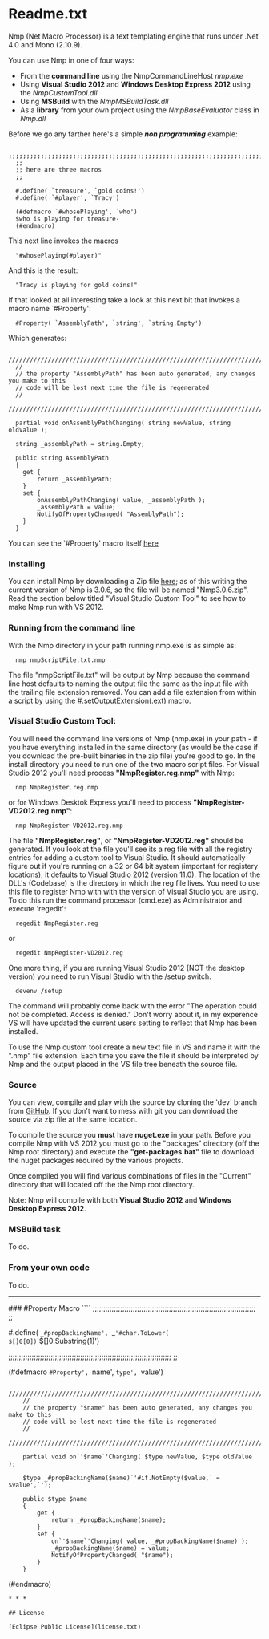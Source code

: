 Readme.txt
==========


Nmp (Net Macro Processor) is a text templating engine that runs under .Net 4.0 and Mono (2.10.9).

You can use Nmp in one of four ways:

* From the **command line** using the NmpCommandLineHost _nmp.exe_
* Using **Visual Studio 2012** and **Windows Desktop Express 2012** using the _NmpCustomTool.dll_
* Using **MSBuild** with the _NmpMSBuildTask.dll_
* As a **library** from your own project using the _NmpBaseEvaluator_ class in _Nmp.dll_

Before we go any farther here's a simple _**non programming**_ example:
````
  ;;;;;;;;;;;;;;;;;;;;;;;;;;;;;;;;;;;;;;;;;;;;;;;;;;;;;;;;;;;;;;;;;;;;;;;;;;;;;
  ;;
  ;; here are three macros
  ;;
  
  #.define( `treasure', `gold coins!')
  #.define( `#player', `Tracy')
  
  (#defmacro `#whosePlaying', `who')
  $who is playing for treasure-
  (#endmacro)
````
This next line invokes the macros

      "#whosePlaying(#player)"

And this is the result:

      "Tracy is playing for gold coins!"

If that looked at all interesting take a look at this next bit that invokes a macro name `#Property':

      #Property( `AssemblyPath', `string', `string.Empty')

Which generates:

````
  /////////////////////////////////////////////////////////////////////////////
  //
  // the property "AssemblyPath" has been auto generated, any changes you make to this
  // code will be lost next time the file is regenerated
  //
  /////////////////////////////////////////////////////////////////////////////
  
  partial void onAssemblyPathChanging( string newValue, string oldValue );
  
  string _assemblyPath = string.Empty;
  
  public string AssemblyPath
  {
  	get {
  		return _assemblyPath;
  	}
  	set {
  		onAssemblyPathChanging( value, _assemblyPath );
  		_assemblyPath = value;
  		NotifyOfPropertyChanged( "AssemblyPath");
  	}
  }
````

You can see the `#Property' macro itself <a href="#propMacro"> here </a>


### Installing

You can install Nmp by downloading a Zip file [here](http://sdrv.ms/12z7QC8); as of this writing the current version of Nmp is 3.0.6, so the file will be named "Nmp3.0.6.zip". Read the section below titled "Visual Studio Custom Tool" to see how to make Nmp run with VS 2012.

### Running from the command line

With the Nmp directory in your path running nmp.exe is as simple as:

      nmp nmpScriptFile.txt.nmp

The file "nmpScriptFile.txt" will be output by Nmp because the command line host defaults to naming the output file the same as the input file with the trailing file extension removed. You can add a file extension from within a script by using the #.setOutputExtension(.ext) macro.

### Visual Studio Custom Tool:

You will need the command line versions of Nmp (nmp.exe) in your path - if you have everything installed in the same directory (as would be the case if you download the pre-built binaries in the zip file) you're good to go. In the install directory you need to run one of the two macro script files. For Visual Studio 2012 you'll need process **"NmpRegister.reg.nmp"** with Nmp:

      nmp NmpRegister.reg.nmp

or for Windows Desktok Express you'll need to process **"NmpRegister-VD2012.reg.nmp"**:

      nmp NmpRegister-VD2012.reg.nmp

The file **"NmpRegister.reg"**, or **"NmpRegister-VD2012.reg"** should be generated. If you look at the file you'll see its a reg file with all the registry entries for adding a custom tool to Visual Studio. It should automatically figure out if you're running on a 32 or 64 bit system (important for registery locations); it defaults to Visual Studio 2012 (version 11.0). The location of the DLL's (Codebase) is the directory in which the reg file lives. You need to use this file to register Nmp with with the version of Visual Studio you are using. To do this run the command processor (cmd.exe) as Administrator and execute 'regedit':

      regedit NmpRegister.reg

or

      regedit NmpRegister-VD2012.reg


One more thing, if you are running Visual Studio 2012 (NOT the desktop version) you need to run Visual Studio with the /setup switch.

      devenv /setup

The command will probably come back with the error "The operation could not be completed. Access is denied." Don't worry about it, in my experence VS will have updated the current users setting to reflect that Nmp has been installed.

To use the Nmp custom tool create a new text file in VS and name it with the ".nmp" file extension. Each time you save the file it should be interpreted by Nmp and the output placed in the VS file tree beneath the source file.



### Source

You can view, compile and play with the source by cloning the 'dev' branch from [GitHub](https://github.com/jmclain/Nmp). If you don't want to mess with git you can download the source via zip file at the same location.

To compile the source you **must** have **nuget.exe** in your path. Before you compile Nmp with VS 2012 you must go to the "packages" directory (off the Nmp root directory) and execute the **"get-packages.bat"** file to download the nuget packages required by the various projects.

Once compiled you will find various combinations of files in the "Current" directory that will located off the the Nmp root directory.

Note: Nmp will compile with both **Visual Studio 2012** and **Windows Desktop Express 2012**.

### MSBuild task

To do.

### From your own code

To do.

* * *
<a name="propMacro"/>
### #Property Macro
````
  ;;;;;;;;;;;;;;;;;;;;;;;;;;;;;;;;;;;;;;;;;;;;;;;;;;;;;;;;;;;;;;;;;;;;;;;;;;;;;
  ;;
  
  #.define( `_#propBackingName', `_`'#char.ToLower( $[]0[0])`'$[]0.Substring(1)')
  
  
  ;;;;;;;;;;;;;;;;;;;;;;;;;;;;;;;;;;;;;;;;;;;;;;;;;;;;;;;;;;;;;;;;;;;;;;;;;;;;;
  ;;
  
  (#defmacro `#Property', `name', `type', `value')
  
  		/////////////////////////////////////////////////////////////////////////////
  		//
  		// the property "$name" has been auto generated, any changes you make to this
  		// code will be lost next time the file is regenerated
  		//
  		/////////////////////////////////////////////////////////////////////////////
  
  		partial void on`'$name`'Changing( $type newValue, $type oldValue );
  
  		$type _#propBackingName($name)`'#if.NotEmpty($value,` = $value',`');
  
  		public $type $name
  		{
  			get {
  				return _#propBackingName($name);
  			}
  			set {
  				on`'$name`'Changing( value, _#propBackingName($name) );
  				_#propBackingName($name) = value;
  				NotifyOfPropertyChanged( "$name");
  			}
  		}
  (#endmacro)
````
* * *

## License

[Eclipse Public License](license.txt)
